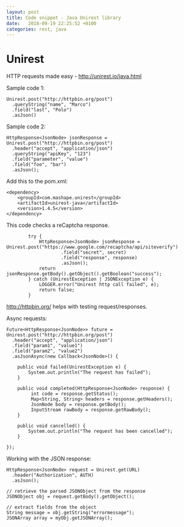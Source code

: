```yaml
---
layout: post
title: Code snippet - Java Unirest library
date:   2018-09-19 22:25:52 +0100
categories: rest, java
---
```

Unirest
=======

HTTP requests made easy - <http://unirest.io/java.html>

Sample code 1:

    Unirest.post("http://httpbin.org/post")
      .queryString("name", "Marco")
      .field("last", "Polo")
      .asJson()

Sample code 2:

    HttpResponse<JsonNode> jsonResponse = Unirest.post("http://httpbin.org/post")
      .header("accept", "application/json")
      .queryString("apiKey", "123")
      .field("parameter", "value")
      .field("foo", "bar")
      .asJson();

Add this to the pom.xml:

    <dependency>
        <groupId>com.mashape.unirest</groupId>
        <artifactId>unirest-java</artifactId>
        <version>1.4.5</version>
    </dependency>

This code checks a reCaptcha response.

            try {
                HttpResponse<JsonNode> jsonResponse = Unirest.post("https://www.google.com/recaptcha/api/siteverify")
                        .field("secret", secret)
                        .field("response", response)
                        .asJson();
                return jsonResponse.getBody().getObject().getBoolean("success");
            } catch (UnirestException | JSONException e) {
                LOGGER.error("Unirest http call failed", e);
                return false;
            }

<http://httpbin.org/> helps with testing request/responses.

Async requests:

    Future<HttpResponse<JsonNode>> future = Unirest.post("http://httpbin.org/post")
      .header("accept", "application/json")
      .field("param1", "value1")
      .field("param2", "value2")
      .asJsonAsync(new Callback<JsonNode>() {

        public void failed(UnirestException e) {
            System.out.println("The request has failed");
        }

        public void completed(HttpResponse<JsonNode> response) {
             int code = response.getStatus();
             Map<String, String> headers = response.getHeaders();
             JsonNode body = response.getBody();
             InputStream rawBody = response.getRawBody();
        }

        public void cancelled() {
            System.out.println("The request has been cancelled");
        }

    });

Working with the JSON response:

    HttpResponse<JsonNode> request = Unirest.get(URL)
      .header("Authorization", AUTH)
      .asJson();

    // retrieve the parsed JSONObject from the response
    JSONObject obj = request.getBody().getObject();

    // extract fields from the object
    String message = obj.getString("errormessage");
    JSONArray array = myObj.getJSONArray();
